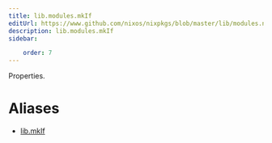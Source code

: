 ```yaml
---
title: lib.modules.mkIf
editUrl: https://www.github.com/nixos/nixpkgs/blob/master/lib/modules.nix#L1011C10
description: lib.modules.mkIf
sidebar:

    order: 7
---
```


Properties.


# Aliases

- [lib.mkIf](/nix-doc-comments/reference/lib/lib-mkIf)


